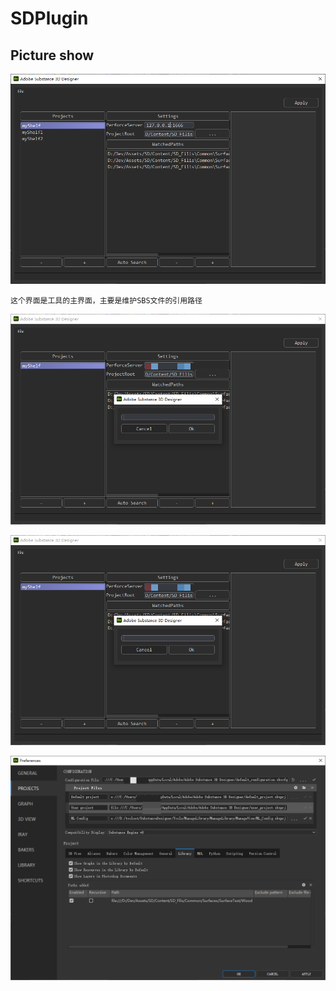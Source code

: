 # SDPlugin
## Picture show
![Main Window](./screenshot/Snipaste_2023-11-15_11-48-00.png "First")

    这个界面是工具的主界面，主要是维护SBS文件的引用路径
    
![Main Window](./screenshot/Snipaste_2023-11-15_11-49-01.png "First")

![Main Window](./screenshot/Snipaste_2023-11-15_11-49-01.png "First")

![Main Window](./screenshot/Snipaste_2023-11-15_11-50-45.png "First")